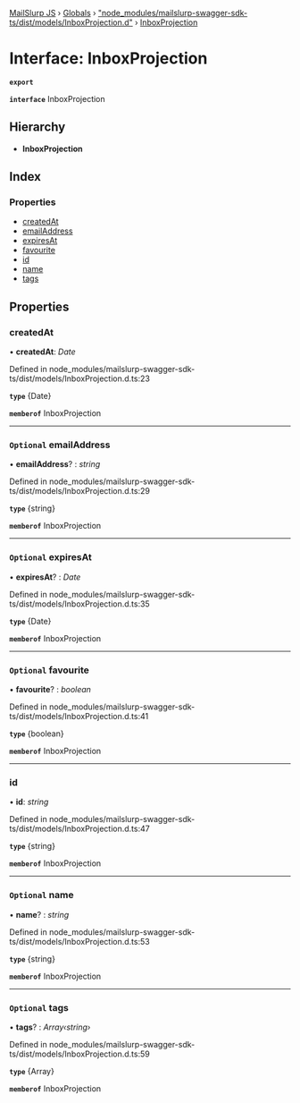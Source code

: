 [MailSlurp JS](../README.md) › [Globals](../globals.md) › ["node_modules/mailslurp-swagger-sdk-ts/dist/models/InboxProjection.d"](../modules/_node_modules_mailslurp_swagger_sdk_ts_dist_models_inboxprojection_d_.md) › [InboxProjection](_node_modules_mailslurp_swagger_sdk_ts_dist_models_inboxprojection_d_.inboxprojection.md)

# Interface: InboxProjection

**`export`** 

**`interface`** InboxProjection

## Hierarchy

* **InboxProjection**

## Index

### Properties

* [createdAt](_node_modules_mailslurp_swagger_sdk_ts_dist_models_inboxprojection_d_.inboxprojection.md#createdat)
* [emailAddress](_node_modules_mailslurp_swagger_sdk_ts_dist_models_inboxprojection_d_.inboxprojection.md#optional-emailaddress)
* [expiresAt](_node_modules_mailslurp_swagger_sdk_ts_dist_models_inboxprojection_d_.inboxprojection.md#optional-expiresat)
* [favourite](_node_modules_mailslurp_swagger_sdk_ts_dist_models_inboxprojection_d_.inboxprojection.md#optional-favourite)
* [id](_node_modules_mailslurp_swagger_sdk_ts_dist_models_inboxprojection_d_.inboxprojection.md#id)
* [name](_node_modules_mailslurp_swagger_sdk_ts_dist_models_inboxprojection_d_.inboxprojection.md#optional-name)
* [tags](_node_modules_mailslurp_swagger_sdk_ts_dist_models_inboxprojection_d_.inboxprojection.md#optional-tags)

## Properties

###  createdAt

• **createdAt**: *Date*

Defined in node_modules/mailslurp-swagger-sdk-ts/dist/models/InboxProjection.d.ts:23

**`type`** {Date}

**`memberof`** InboxProjection

___

### `Optional` emailAddress

• **emailAddress**? : *string*

Defined in node_modules/mailslurp-swagger-sdk-ts/dist/models/InboxProjection.d.ts:29

**`type`** {string}

**`memberof`** InboxProjection

___

### `Optional` expiresAt

• **expiresAt**? : *Date*

Defined in node_modules/mailslurp-swagger-sdk-ts/dist/models/InboxProjection.d.ts:35

**`type`** {Date}

**`memberof`** InboxProjection

___

### `Optional` favourite

• **favourite**? : *boolean*

Defined in node_modules/mailslurp-swagger-sdk-ts/dist/models/InboxProjection.d.ts:41

**`type`** {boolean}

**`memberof`** InboxProjection

___

###  id

• **id**: *string*

Defined in node_modules/mailslurp-swagger-sdk-ts/dist/models/InboxProjection.d.ts:47

**`type`** {string}

**`memberof`** InboxProjection

___

### `Optional` name

• **name**? : *string*

Defined in node_modules/mailslurp-swagger-sdk-ts/dist/models/InboxProjection.d.ts:53

**`type`** {string}

**`memberof`** InboxProjection

___

### `Optional` tags

• **tags**? : *Array‹string›*

Defined in node_modules/mailslurp-swagger-sdk-ts/dist/models/InboxProjection.d.ts:59

**`type`** {Array<string>}

**`memberof`** InboxProjection

